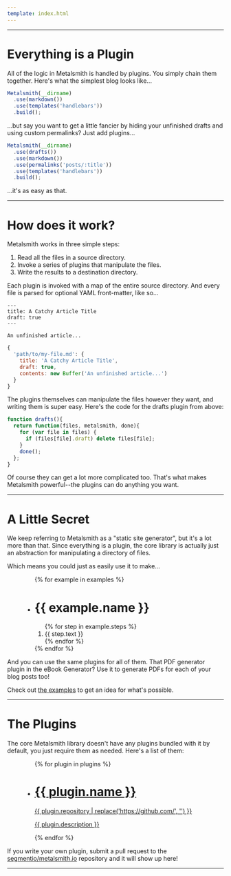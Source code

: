 ```yaml
---
template: index.html
---
```



---


# Everything is a Plugin

All of the logic in Metalsmith is handled by plugins. You simply chain them together. Here's what the simplest blog looks like...

```js
Metalsmith(__dirname)
  .use(markdown())
  .use(templates('handlebars'))
  .build();
```

...but say you want to get a little fancier by hiding your unfinished drafts and using custom permalinks? Just add plugins...

```js
Metalsmith(__dirname)
  .use(drafts())
  .use(markdown())
  .use(permalinks('posts/:title'))
  .use(templates('handlebars'))
  .build();
```

...it's as easy as that.


---


# How does it work?

Metalsmith works in three simple steps:

  1. Read all the files in a source directory.
  2. Invoke a series of plugins that manipulate the files.
  3. Write the results to a destination directory.

Each plugin is invoked with a map of the entire source directory. And every file is parsed for optional YAML front-matter, like so...

```
---
title: A Catchy Article Title
draft: true
---

An unfinished article...
```
```js
{
  'path/to/my-file.md': {
    title: 'A Catchy Article Title',
    draft: true,
    contents: new Buffer('An unfinished article...')
  }
}
```

The plugins themselves can manipulate the files however they want, and writing them is super easy. Here's the code for the drafts plugin from above:

```js
function drafts(){
  return function(files, metalsmith, done){
    for (var file in files) {
      if (files[file].draft) delete files[file];
    }
    done();
  };
}
```

Of course they can get a lot more complicated too. That's what makes Metalsmith powerful--the plugins can do anything you want.


---


# A Little Secret
We keep referring to Metalsmith as a "static site generator", but it's a lot more than that. Since everything is a plugin, the core library is actually just an abstraction for manipulating a directory of files.

Which means you could just as easily use it to make...

<figure class="Examples">
  <ul class="Example-list">
  {% for example in examples %}
    <li class="Example">
      <h1 class="Example-title">{{ example.name }}</h1>
      <ol class="Example-step-list">
      {% for step in example.steps %}
        <li class="Example-step ss-{{ step.icon }}">{{ step.text }}</li>
      {% endfor %}
      </ol>
    </li>
  {% endfor %}
  </ul>
</figure>

And you can use the same plugins for all of them. That PDF generator plugin in the eBook Generator? Use it to generate PDFs for each of your blog posts too!

Check out [the examples](https://github.com/segmentio/metalsmith/tree/master/examples) to get an idea for what's possible.


---


# The Plugins
The core Metalsmith library doesn't have any plugins bundled with it by default, you just require them as needed. Here's a list of them:

<figure class="Plugins">
  <ul class="Plugin-list">
  {% for plugin in plugins %}
    <li class="Plugin">
      <a class="Plugin-link" href="{{ plugin.repository }}">
        <h1 class="Plugin-title">{{ plugin.name }}<i class="Plugin-icon ss-{{ plugin.icon }}"></i></h1>
        <span class="Plugin-repository">{{ plugin.repository | replace('https://github.com/', '') }}</span>
        <p class="Plugin-description">{{ plugin.description }}</p>
      </a>
    </li>
  {% endfor %}
  </ul>
</figure>

If you write your own plugin, submit a pull request to the [segmentio/metalsmith.io](https://github.com/segmentio/metalsmith.io/tree/master/src/plugins.json) repository and it will show up here!


---